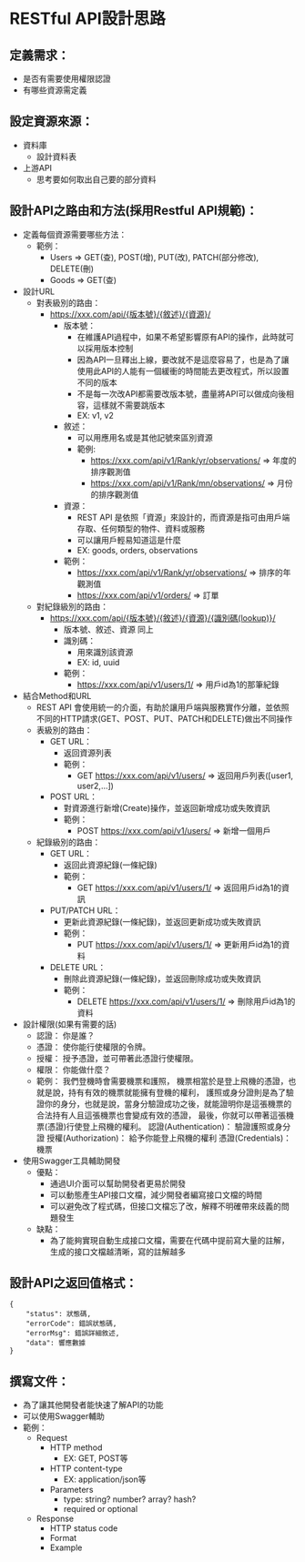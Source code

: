# RESTful API設計思路

## 定義需求：
   - 是否有需要使用權限認證
   - 有哪些資源需定義

## 設定資源來源：
   - 資料庫
      - 設計資料表
   - 上游API
      - 思考要如何取出自己要的部分資料

## 設計API之路由和方法(採用Restful API規範)：
   - 定義每個資源需要哪些方法：
       - 範例：
          - Users => GET(查), POST(增), PUT(改), PATCH(部分修改), DELETE(刪)
          - Goods => GET(查)
   - 設計URL
      - 對表級別的路由：
         - https://xxx.com/api/{版本號}/{敘述}/{資源}/
             - 版本號：
               - 在維護API過程中，如果不希望影響原有API的操作，此時就可以採用版本控制
               - 因為API一旦釋出上線，要改就不是這麼容易了，也是為了讓使用此API的人能有一個緩衝的時間能去更改程式，所以設置不同的版本
               - 不是每一次改API都需要改版本號，盡量將API可以做成向後相容，這樣就不需要跳版本
               - EX: v1, v2
            - 敘述：
               - 可以用應用名或是其他記號來區別資源
               - 範例: 
                   - https://xxx.com/api/v1/Rank/yr/observations/  =>  年度的排序觀測值
                   - https://xxx.com/api/v1/Rank/mn/observations/  =>  月份的排序觀測值
            - 資源：
               - REST API 是依照「資源」來設計的，而資源是指可由用戶端存取、任何類型的物件、資料或服務
               - 可以讓用戶輕易知道這是什麼
               - EX: goods, orders, observations
            - 範例：
               - https://xxx.com/api/v1/Rank/yr/observations/  =>  排序的年觀測值
               - https://xxx.com/api/v1/orders/  =>  訂單
      - 對紀錄級別的路由：
         - https://xxx.com/api/{版本號}/{敘述}/{資源}/{識別碼(lookup)}/
            - 版本號、敘述、資源 同上
            - 識別碼：
               - 用來識別該資源
               - EX: id, uuid
            - 範例：
               - https://xxx.com/api/v1/users/1/  =>  用戶id為1的那筆紀錄
   - 結合Method和URL
      - REST API 會使用統一的介面，有助於讓用戶端與服務實作分離，並依照不同的HTTP請求(GET、POST、PUT、PATCH和DELETE)做出不同操作
      - 表級別的路由：
         - GET URL：
            - 返回資源列表
            - 範例：
               - GET https://xxx.com/api/v1/users/  =>  返回用戶列表([user1, user2,...])
         - POST URL：
            - 對資源進行新增(Create)操作，並返回新增成功或失敗資訊
            - 範例：
               - POST https://xxx.com/api/v1/users/  =>  新增一個用戶
      - 紀錄級別的路由：
         - GET URL：
            - 返回此資源紀錄(一條紀錄)
            - 範例：
               - GET https://xxx.com/api/v1/users/1/  =>  返回用戶id為1的資訊
         - PUT/PATCH URL：
            - 更新此資源紀錄(一條紀錄)，並返回更新成功或失敗資訊
            - 範例：
               - PUT https://xxx.com/api/v1/users/1/  =>  更新用戶id為1的資料
         - DELETE URL：
            - 刪除此資源紀錄(一條紀錄)，並返回刪除成功或失敗資訊
            - 範例：
               - DELETE https://xxx.com/api/v1/users/1/  =>  刪除用戶id為1的資料
   - 設計權限(如果有需要的話)
      - 認證： 你是誰？
      - 憑證： 使你能行使權限的令牌。
      - 授權： 授予憑證，並可帶著此憑證行使權限。
      - 權限： 你能做什麼？
      - 範例：
            我們登機時會需要機票和護照，
            機票相當於是登上飛機的憑證，也就是說，持有有效的機票就能擁有登機的權利，
            護照或身分證則是為了驗證你的身分，也就是說，當身分驗證成功之後，就能證明你是這張機票的合法持有人且這張機票也會變成有效的憑證，
            最後，你就可以帶著這張機票(憑證)行使登上飛機的權利。
            認證(Authentication)： 驗證護照或身分證
            授權(Authorization)： 給予你能登上飛機的權利
            憑證(Credentials)： 機票
- 使用Swagger工具輔助開發
  - 優點：
     - 通過UI介面可以幫助開發者更易於開發
     - 可以動態產生API接口文檔，減少開發者編寫接口文檔的時間
     - 可以避免改了程式碼，但接口文檔忘了改，解釋不明確帶來歧義的問題發生
  - 缺點：
     - 為了能夠實現自動生成接口文檔，需要在代碼中提前寫大量的註解，生成的接口文檔越清晰，寫的註解越多

## 設計API之返回值格式：
    {
        "status": 狀態碼,
        "errorCode": 錯誤狀態碼,
        "errorMsg": 錯誤詳細敘述,
        "data": 響應數據
    }

## 撰寫文件：
   - 為了讓其他開發者能快速了解API的功能
   - 可以使用Swagger輔助
   - 範例：
      - Request
         - HTTP method 
            - EX: GET, POST等
         - HTTP content-type 
            - EX: application/json等
         - Parameters
            - type: string? number? array? hash?
            - required or optional
      - Response
         - HTTP status code
         - Format
         - Example





